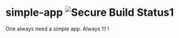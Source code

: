 # simple-app ![Secure Build Status1](https://9.47.224.46:8443/badge.svg)
One always need a simple app. Always !!!
!
